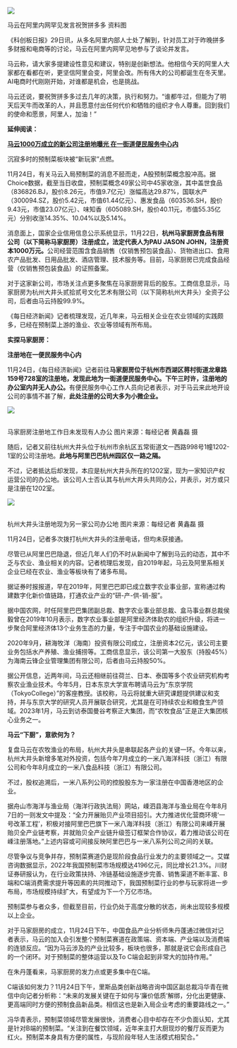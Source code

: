 <div class="post_body">
                    <p class="f_center"><img src="https://nimg.ws.126.net/?url=http%3A%2F%2Fcms-bucket.ws.126.net%2F2023%2F1129%2F7b31fb7dj00s4va9f001ac000rs00kuc.jpg&amp;thumbnail=660x2147483647&amp;quality=80&amp;type=jpg"/><br/></p><p id="29MHCN2T">马云在阿里内网罕见发言祝贺拼多多 资料图</p><p id="29MFI87T"> 《科创板日报》29日讯，从多名阿里内部人士处了解到，针对员工对于昨晚拼多多财报和电商等的讨论，马云在阿里内网罕见地参与了谈论并发言。</p><p id="29MGQTUS">马云称，请大家多提建设性意见和建议，特别是创新想法。他相信今天的阿里人大家都在看都在听，更坚信阿里会变，阿里会改。所有伟大的公司都诞生在冬天里。AI电商时代刚刚开始，对谁都是机会，也是挑战。</p><p id="29MGQTUT">马云还说，要祝贺拼多多过去几年的决策，执行和努力。“谁都牛过，但能为了明天后天牛而改革的人，并且愿意付出任何代价和牺牲的组织才令人尊重。回到我们的使命和愿景，阿里人，加油！”</p><p id="29MHCN2U"><b>延伸阅读：</b></p><p id="29MHCN2V"><a href="https://www.163.com/dy/article/IKCFL8H80512B07B.html" target="_self" urlmacroreplace="false"><b>马云1000万成立的新公司注册地曝光 在一街道便民服务中心内</b></a></p><p id="29MHCN30">沉寂多时的预制菜板块被“新玩家”点燃。</p><p id="29MHCN31">11月24日，有关马云入局预制菜的消息不胫而走，A股预制菜概念股冲高。据Choice数据，截至当日收盘，预制菜概念49家公司中45家收涨，其中盖世食品（836826.BJ，股价8.26元，市值9.7亿元）涨幅高达29.87%，国联水产（300094.SZ，股价5.42元，市值61.44亿元）、惠发食品（603536.SH，股价9.43元，市值23.07亿元）、味知香（605089.SH，股价40.11元，市值55.35亿元）分别收涨14.35%、10.04%以及5.14%。</p><p id="29MHCN32">消息面上，国家企业信用信息公示系统显示，11月22日，<strong>杭州马家厨房食品有限公司（以下简称马家厨房）注册成立，法定代表人为PAU JASON JOHN，注册资本1000万元。</strong>公司经营范围含食品销售（仅销售预包装食品）、货物进出口、食用农产品批发、日用品批发、酒店管理、技术服务等。目前，马家厨房已完成食品经营（仅销售预包装食品）的证照备案。</p><p id="29MHCN33">对于这家新公司，市场关注点更多聚焦在马家厨房背后的股东。工商信息显示，马家厨房为杭州大井头贰拾贰号文化艺术有限公司（以下简称杭州大井头）全资子公司，后者由马云持股99.9%。</p><p id="29MHCN34">《每日经济新闻》记者梳理发现，近几年来，马云相关企业在农业领域的实践颇多，已经在预制菜上游的渔业、农业等领域有所布局。</p><p id="29MHCN35"><b>实探马家厨房：</b></p><p id="29MHCN36"><strong>注册地在一便民服务中心内</strong></p><p id="29MHCN37">11月24日，《每日经济新闻》记者前往<strong>马家厨房位于杭州市西湖区蒋村街道龙章路159号728室的注册地，发现此地为一街道便民服务中心。</strong><strong>下午三时许，注册地的办公室内并无人办公。</strong>有便民服务中心工作人员向记者表示，对于马云来此地开设公司的事情不甚了解，<strong>此处注册的公司大多为小微企业。</strong></p><p class="f_center"><img src="https://nimg.ws.126.net/?url=http%3A%2F%2Fdingyue.ws.126.net%2F2023%2F1125%2Ff3503439j00s4niz1001jc000u000mig.jpg&amp;thumbnail=660x2147483647&amp;quality=80&amp;type=jpg"/><br/><br/></p><p id="29MHCN39">马家厨房注册地工作日未发现有人办公 图片来源：每经记者 黄鑫磊 摄</p><p id="29MHCN3A">随后，记者又前往杭州大井头位于杭州市余杭区五常街道文一西路998号1幢1202-1室的公司注册地。<strong>此地与阿里巴巴杭州园区仅一路之隔。</strong></p><p id="29MHCN3B">不过，记者抵达后却发现，本应是杭州大井头所在的1202室，现为一家知识产权运营公司的办公地。该公司人士否认其与杭州大井头共同办公，并表示，对方或只是注册在1202室。</p><p class="f_center"><img src="https://nimg.ws.126.net/?url=http%3A%2F%2Fdingyue.ws.126.net%2F2023%2F1125%2F5767c445j00s4niz10018c000u000mig.jpg&amp;thumbnail=660x2147483647&amp;quality=80&amp;type=jpg"/><br/><br/></p><p id="29MHCN3D">杭州大井头注册地现为另一家公司办公地 图片来源：每经记者 黄鑫磊 摄</p><p id="29MHCN3E">11月24日，记者多次拨打杭州大井头的注册电话，但均未获接通。</p><p id="29MHCN3F">尽管已从阿里巴巴隐退，但近几年人们仍不时从新闻中了解到马云的动态，其中不乏与农业、渔业相关的内容。记者梳理后发现，自2019年起，马云及阿里系相关企业已经在农业、渔业等板块有了诸多布局。</p><p id="29MHCN3G">据证券时报报道，早在2019年，阿里巴巴即已成立数字农业事业部，宣称通过构建数字化新价值链路，打通农业产业的“研-产-供-销-服”。</p><p id="29MHCN3H">据中国农网，时任阿里巴巴集团副总裁、数字农业事业部总裁、盒马事业群总裁侯毅曾在2019年10月表示，数字农业事业部是阿里经济体助农的组织升级，将进一步聚合阿里经济体13个业务生态的力量，专注于中国农业的基础设施建设。</p><p id="29MHCN3I">2020年9月，耕海牧洋（海南）投资有限公司成立，注册资本2亿元，该公司主要业务包括水产养殖、渔业捕捞等。工商信息显示，该公司第一大股东（持股45%）为海南云锋企业管理集团有限公司，后者由马云持股50%。</p><p id="29MHCN3J">据公开信息，近两年间，马云还相继前往荷兰、日本、泰国等多个农业研究机构考察农业渔业技术。今年5月，日本东京大学宣布聘请马云为“东京学院（TokyoCollege）”的客座教授。该校称，马云将就重大研究课题提供建议和支持，并与东京大学的研究人员开展联合研究，尤其是在可持续农业和粮食生产领域。2023年1月，马云到访泰国曼谷考察正大集团，而“农牧食品”正是正大集团核心业务之一。</p><p id="29MHCN3K"><strong>马云“下厨”，意欲何为？</strong></p><p id="29MHCN3L">复盘马云在农牧渔业的布局，杭州大井头是串联起各产业的关键一环。今年以来，杭州大井头新增多笔对外投资，包括今年7月成立的一米八海洋科技（浙江）有限公司和今年8月成立的一米八食品科技（浙江）有限公司。</p><p id="29MHCN3M">不过，股权追溯后，一米八系列公司的控股股东为一家注册在中国香港地区的企业。</p><p id="29MHCN3N">据舟山市海洋与渔业局（海洋行政执法局）网站，嵊泗县海洋与渔业局在今年8月7日的一则发文中提及：“全力开展贻贝产业项目招引。大力推进优化营商环境‘一号改革工程’，积极对接阿里巴巴旗下一米八海洋科技（浙江）有限公司来嵊开展贻贝全产业链考察，并就贻贝全产业链升级签订框架合作协议，着力推动该公司在嵊注册落地。”上述内容或可间接反映阿里巴巴与一米八系列公司之间的关联。</p><p id="29MHCN3O">尽管争议与竞争并存，预制菜赛道仍是现阶段食品行业发力的主要领域之一。艾媒咨询数据显示，2022年我国预制菜市场规模达4196亿元，同比增长21.3%。川财证券研报认为，在行业政策扶持、冷链基础设施逐步完善、销售渠道不断丰富、B端和C端消费需求提升等因素的共同推动下，我国预制菜行业的参与玩家将进一步布局，市场规模持续扩大，有望成为下一个万亿市场。</p><p id="29MHCN3P">预制菜参与者众多，但截至目前，行业仍处于高度分散的状态，尚未出现较多规模以上企业。</p><p id="29MHCN3Q">对于马家厨房的成立，11月24日下午，中国食品产业分析师朱丹蓬通过微信对记者表示，马云的加入会引发整个预制菜赛道在政策端、资本端、产业端以及消费端的连锁反应。“因为马云涉及的产业比较多，板块也很多，那就是说它会形成自己的一个闭环。对于预制菜的整体运营以及To C端会起到非常大的加持作用。”</p><p id="29MHCN3R">在朱丹蓬看来，马家厨房的发力点或更多集中在C端。</p><p id="29MHCN3S">C端该如何发力？11月24日下午，里斯品类创新战略咨询中国区副总裁冯华青在微信中向记者分析称：“未来的发展关键在于如何与‘廉价低质’解绑，分化出更健康、更高端同时方便的预制食品新品类。相信这也是新入局企业考虑的重要路线之一。”</p><p id="29MHCN3T"/><p id="29MHCN3U">冯华青表示，预制菜领域尽管发展很快，消费者心目中却存在不少负面认知，尤其是针对B端的预制菜。“关注到在餐饮领域，近年来主打大厨现炒的餐厅反而更为红火。预制菜本身具有方便的属性，与现阶段年轻人生活模式相契合。”</p>
                </div>
                
                
                    
                    
                    